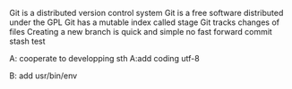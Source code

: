 Git is a distributed version control system
Git is a free software distributed under the GPL
Git has a mutable index called stage
Git tracks changes of files
Creating a new branch is quick and simple
no fast forward commit
stash test

A: cooperate to developping sth
A:add coding utf-8

B: add usr/bin/env

